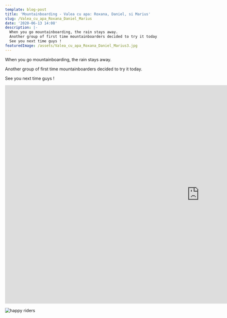 ```yaml
---
template: blog-post
title: 'Mountainboarding - Valea cu apa: Roxana, Daniel, si Marius'
slug: /Valea_cu_apa_Roxana_Daniel_Marius
date: '2020-06-13 14:08'
description: |-
  When you go mountainboarding, the rain stays away. 
  Another group of first time mountainboarders decided to try it today.
  See you next time guys !
featuredImage: /assets/Valea_cu_apa_Roxana_Daniel_Marius3.jpg
---
```

When you go mountainboarding, the rain stays away.

Another group of first time mountainboarders decided to try it today.

See you next time guys !

<iframe width="1280" height="720" src="https://www.youtube.com/embed/v9oF9AQCxL0" frameborder="0" allow="accelerometer; autoplay; encrypted-media; gyroscope; picture-in-picture" allowfullscreen></iframe>

![happy riders](/assets/Valea_cu_apa_Roxana_Daniel_Marius.jpg "happy riders")

